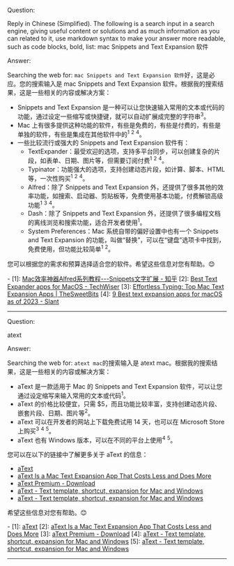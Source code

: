 Question:

Reply in Chinese (Simplified).
The following is a search input in a search engine, giving useful content or solutions and as much information as you can related to it, use markdown syntax to make your answer more readable, such as code blocks, bold, list:
mac Snippets and Text Expansion 软件

Answer:

Searching the web for: `mac Snippets and Text Expansion 软件`好，这是必应。您的搜索输入是 mac Snippets and Text Expansion 软件。根据我的搜索结果，这是一些相关的内容或解决方案：

- Snippets and Text Expansion 是一种可以让您快速输入常用的文本或代码的功能，通过设定一些缩写或快捷键，就可以自动扩展成完整的字符串<sup>3</sup>。
- Mac 上有很多提供这种功能的软件，有些是免费的，有些是付费的，有些是单独的软件，有些是集成在其他软件中的<sup>1</sup> <sup>2</sup> <sup>4</sup>。
- 一些比较流行或强大的 Snippets and Text Expansion 软件有：
    * TextExpander：最受欢迎的选项，支持多平台同步，可以创建复杂的片段，如表单、日期、图片等，但需要订阅付费<sup>1</sup> <sup>2</sup> <sup>4</sup>。
    * Typinator：功能强大的选项，支持创建动态片段，如计算、脚本、HTML 等，一次性购买<sup>1</sup> <sup>2</sup> <sup>4</sup>。
    * Alfred：除了 Snippets and Text Expansion 外，还提供了很多其他的效率功能，如搜索、启动器、剪贴板等，免费使用基本功能，付费解锁高级功能<sup>1</sup> <sup>3</sup> <sup>4</sup>。
    * Dash：除了 Snippets and Text Expansion 外，还提供了很多编程文档的离线浏览和搜索功能，适合开发者使用<sup>1</sup>。
    * System Preferences：Mac 系统自带的偏好设置中也有一个 Snippets and Text Expansion 的功能，叫做“替换”，可以在“键盘”选项卡中找到，免费使用，但功能比较简单<sup>1</sup> <sup>2</sup>。

您可以根据您的需求和预算选择适合您的软件。希望这些信息对您有帮助。😊

\-
\[1]: [Mac效率神器Alfred系列教程---Snippets文字扩展 - 知乎](https://zhuanlan.zhihu.com/p/33753656)
\[2]: [Best Text Expander apps for MacOS - TechWiser](https://techwiser.com/best-text-expander-apps-for-macos/)
\[3]: [Effortless Typing: Top Mac Text Expansion Apps | TheSweetBits](https://thesweetbits.com/best-text-expansion-mac/)
\[4]: [9 Best text expansion apps for macOS as of 2023 - Slant](https://www.slant.co/topics/1939/~best-text-expansion-apps-for-macos)

<hr/>

Question:

atext

Answer:

Searching the web for: `atext mac`的搜索输入是 atext mac。根据我的搜索结果，这是一些相关的内容或解决方案：

- aText 是一款适用于 Mac 的 Snippets and Text Expansion 软件，可以让您通过设定缩写来输入常用的文本或代码<sup>1</sup>。
- aText 的价格比较便宜，只需 $5，而且功能比较丰富，支持创建动态片段、嵌套片段、日期、图片等<sup>2</sup>。
- aText 可以在开发者的网站上下载免费试用 14 天，也可以在 Microsoft Store 上购买<sup>3</sup> <sup>4</sup> <sup>5</sup>。
- aText 也有 Windows 版本，可以在不同的平台上使用<sup>4</sup> <sup>5</sup>。

您可以在以下的链接中了解更多关于 aText 的信息：

- [aText](https://www.macupdate.com/app/mac/41211/atext)
- [aText Is a Mac Text Expansion App That Costs Less and Does More](https://lifehacker.com/atext-is-a-mac-text-expansion-app-that-costs-less-and-d-5981445)
- [aText Premium - Download](https://atext-premium.en.softonic.com/)
- [aText - Text template, shortcut, expansion for Mac and Windows](https://trankynam.com/atext/)
- [aText - Text template, shortcut, expansion for Mac and Windows](https://trankynam.com/atext/index.html)

希望这些信息对您有帮助。😊

\-
\[1]: [aText](https://www.macupdate.com/app/mac/41211/atext)
\[2]: [aText Is a Mac Text Expansion App That Costs Less and Does More](https://lifehacker.com/atext-is-a-mac-text-expansion-app-that-costs-less-and-d-5981445)
\[3]: [aText Premium - Download](https://atext-premium.en.softonic.com/)
\[4]: [aText - Text template, shortcut, expansion for Mac and Windows](https://trankynam.com/atext/)
\[5]: [aText - Text template, shortcut, expansion for Mac and Windows](https://trankynam.com/atext/index.html)

<hr/>


